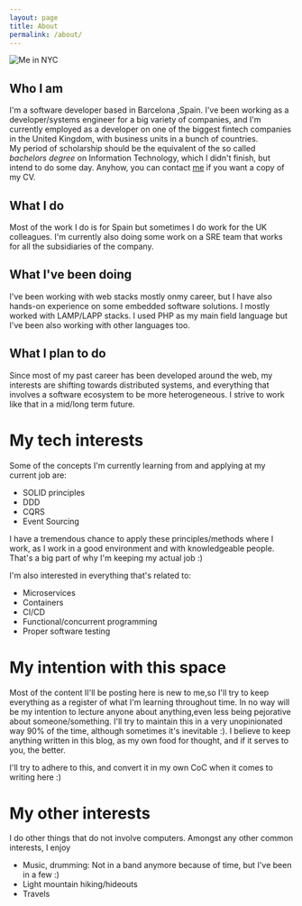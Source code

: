 ```yaml
---
layout: page
title: About
permalink: /about/
---
```

![Me in NYC](../assets/about.jpg)
##  Who I am
<p class='about para'>
 I'm a software developer based in Barcelona ,Spain. I've been working as a developer/systems engineer for a big variety of companies, and I'm currently employed as a developer on one of the biggest fintech companies in the United Kingdom, with business units in a bunch of countries.
<br>
 My period of scholarship should be the equivalent of the so called <i>bachelors degree</i> on Information Technology, which I didn't finish, but intend to do some day. Anyhow, you can contact <a href='mailto:simon.gallegos.edu@gmail.com'>me</a> if you want a copy of my CV.
</p>

##  What I do 
<p class='about para'>
Most of the work I do is for Spain but sometimes I do work for the UK colleagues. I'm currently also doing some work on a SRE team that works for all the subsidiaries of the company. 
</p>


##  What I've been doing
<p class='about para'>
I've been working with web stacks mostly onmy career, but I have also hands-on experience on some embedded software solutions. I mostly worked with LAMP/LAPP stacks. I used PHP as my main field language but I've been also working with other languages too. 
</p>

##  What I plan to do
<p class='about para'>
Since most of my past career has been developed around the web, my interests are shifting towards  distributed systems, and everything that involves a software ecosystem to be more heterogeneous. I strive to work like that in a mid/long term future.
</p>

# My tech interests
<p class='about para'>
Some of the concepts I'm currently learning from and applying at my current job are:
<ul>
<li> SOLID principles</li> 
<li> DDD</li>
<li> CQRS</li>
<li> Event Sourcing</li>
</ul>
I have a tremendous chance to apply these principles/methods where I work, as I work in a good environment and with knowledgeable people. That's a big part of why I'm keeping my actual job :)

I'm also interested in everything that's related to:
<ul>
 <li> Microservices</li>
 <li> Containers</li>
 <li> CI/CD </li>
 <li> Functional/concurrent programming </li>
 <li> Proper software testing</li>
</ul>
</p>



# My intention with this space
<p class='about para'>
Most of the content II'll be posting here is new to me,so I'll try to keep everything as a register of what I'm learning throughout time. In no way will be my intention to lecture anyone about anything,even less being pejorative about someone/something. I'll try to maintain this in a very unopinionated way 90% of the time, although sometimes it's inevitable :). I believe to keep anything written in this blog, as my own food for thought, and if it serves to you, the better. 


I'll try to adhere to this, and convert it in my own CoC when it comes to writing here :)
</p>


# My other interests
<p class='about para'>
I do other things that do not involve computers. Amongst any other common interests, I enjoy 
<ul>
  <li> Music, drumming: Not in a band anymore because of time, but I've been in a few :)</li> 
  <li> Light mountain hiking/hideouts</li>
  <li> Travels</li>
</ul>
</p>
